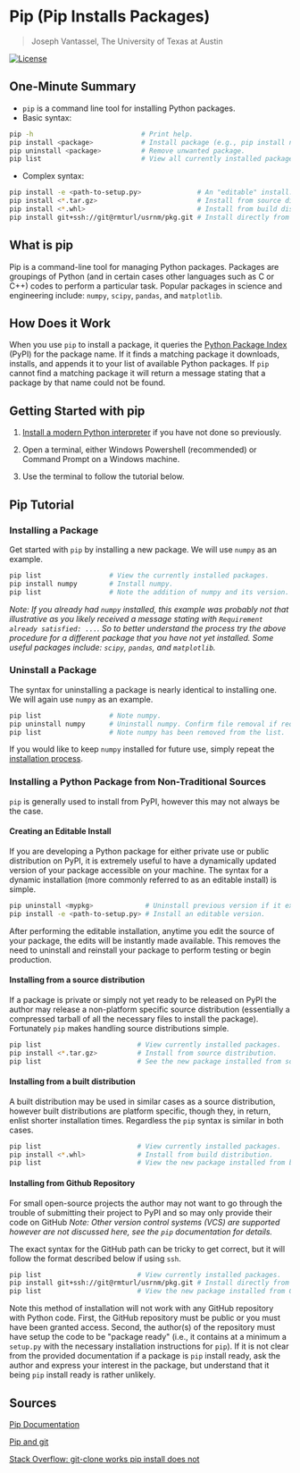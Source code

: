 # Pip (Pip Installs Packages)

>Joseph Vantassel, The University of Texas at Austin

[![License](https://img.shields.io/badge/license-CC--By--SA--4.0-brightgreen.svg)](https://github.com/jpvantassel/python3-course/blob/main/LICENSE.md)

## One-Minute Summary

- `pip` is a command line tool for installing Python packages.
- Basic syntax:

```bash
pip -h                           # Print help.
pip install <package>            # Install package (e.g., pip install numpy).
pip uninstall <package>          # Remove unwanted package.
pip list                         # View all currently installed packages.
```

- Complex syntax:

```bash
pip install -e <path-to-setup.py>              # An "editable" install.
pip install <*.tar.gz>                         # Install from source distribution.
pip install <*.whl>                            # Install from build distribution.
pip install git+ssh://git@rmturl/usrnm/pkg.git # Install directly from GitHub.
```

## What is pip

Pip is a command-line tool for managing Python packages. Packages are groupings
of Python (and in certain cases other languages such as C or C++) codes to
perform a particular task. Popular packages in science and engineering include:
`numpy`, `scipy`, `pandas`, and `matplotlib`.

## How Does it Work

When you use `pip` to install a package, it queries the
[Python Package Index](https://pypi.org/) (PyPI) for the package name. If it
finds a matching package it downloads, installs, and appends it to your list of
available Python packages. If `pip` cannot find a matching package it will
return a message stating that a package by that name could not be found.

## Getting Started with pip

1. [Install a modern Python interpreter](./installing_python.md) if you have not
done so previously.

2. Open a terminal, either Windows Powershell (recommended) or Command Prompt on
a Windows machine.

3. Use the terminal to follow the tutorial below.

## Pip Tutorial

### Installing a Package

Get started with `pip` by installing a new package. We will use `numpy` as an
example.

```bash
pip list                 # View the currently installed packages.
pip install numpy        # Install numpy.
pip list                 # Note the addition of numpy and its version.
```

_Note: If you already had `numpy` installed, this example was probably not that
illustrative as you likely received a message stating with
`Requirement already satisfied: ...`. So to better understand the process try
the above procedure for a different package that you have not yet installed.
Some useful packages include: `scipy`, `pandas`, and `matplotlib`._

### Uninstall a Package

The syntax for uninstalling a package is nearly identical to installing one. We
will again use `numpy` as an example.

```bash
pip list                 # Note numpy.
pip uninstall numpy      # Uninstall numpy. Confirm file removal if required.
pip list                 # Note numpy has been removed from the list.
```

If you would like to keep `numpy` installed for future use, simply repeat the
[installation process](#Installing-a-Package).

### Installing a Python Package from Non-Traditional Sources

`pip` is generally used to install from PyPI, however this may not always be
the case.

#### Creating an Editable Install

If you are developing a Python package for either private use or public
distribution on PyPI, it is extremely useful to have a dynamically updated
version of your package accessible on your machine. The syntax for a dynamic
installation (more commonly referred to as an editable install) is simple.

```bash
pip uninstall <mypkg>             # Uninstall previous version if it exists.
pip install -e <path-to-setup.py> # Install an editable version.
```

After performing the editable installation, anytime you edit the source of your
package, the edits will be instantly made available. This removes the need to
uninstall and reinstall your package to perform testing or begin production.

#### Installing from a source distribution

If a package is private or simply not yet ready to be released on PyPI the
author may release a non-platform specific source distribution (essentially a
compressed tarball of all the necessary files to install the package).
Fortunately `pip` makes handling source distributions simple.

```bash
pip list                        # View currently installed packages.
pip install <*.tar.gz>          # Install from source distribution.
pip list                        # See the new package installed from source.
```

#### Installing from a built distribution

A built distribution may be used in similar cases as a source distribution,
however built distributions are platform specific, though they, in return,
enlist shorter installation times. Regardless the `pip` syntax is similar in
both cases.

```bash
pip list                        # View currently installed packages.
pip install <*.whl>             # Install from build distribution.
pip list                        # View the new package installed from built wheel.
```

#### Installing from Github Repository

For small open-source projects the author may not want to go through the trouble
of submitting their project to PyPI and so may only provide their code on GitHub
_Note: Other version control systems (VCS) are supported however are not
discussed here, see the `pip` documentation for details._

The exact syntax for the GitHub path can be tricky to get correct, but it will
follow the format described below if using `ssh`.

```bash
pip list                        # View currently installed packages.
pip install git+ssh://git@rmturl/usrnm/pkg.git # Install directly from GitHub.
pip list                        # View the new package installed from GitHub.
```

Note this method of installation will not work with any GitHub repository with
Python code. First, the GitHub repository must be public or you must have been
granted access. Second, the author(s) of the repository must have setup the
code to be "package ready" (i.e., it contains at a minimum a `setup.py` with the
necessary installation instructions for `pip`). If it is not clear from the
provided documentation if a package is `pip` install ready, ask the author and
express your interest in the package, but understand that it being `pip` install
ready is rather unlikely.

## Sources

[Pip Documentation](https://pip.pypa.io/en/stable/reference)

[Pip and git](https://pip.pypa.io/en/stable/reference/pip_install/#git)

[Stack Overflow: git-clone works pip install does not](https://stackoverflow.com/questions/48689415/git-clone-works-but-not-pip-install-for-the-same-remote-url)
